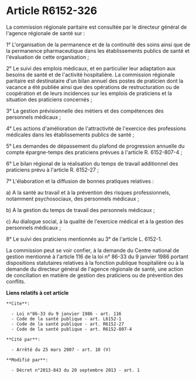 # Article R6152-326

La commission régionale paritaire est consultée par le directeur général de l'agence régionale de santé sur : 

1° L'organisation de la permanence et de la continuité des soins ainsi que de la permanence pharmaceutique dans les
établissements publics de santé et l'évaluation de cette organisation ; 

2° Le suivi des emplois médicaux, et en particulier leur adaptation aux besoins de santé et de l'activité hospitalière. La
commission régionale paritaire est destinataire d'un bilan annuel des postes de praticien dont la vacance a été publiée ainsi
que des opérations de restructuration ou de coopération et de leurs incidences sur les emplois de praticiens et la situation
des praticiens concernés ; 

3° La gestion prévisionnelle des métiers et des compétences des personnels médicaux ; 

4° Les actions d'amélioration de l'attractivité de l'exercice des professions médicales dans les établissements publics de
santé ; 

5° Les demandes de dépassement du plafond de progression annuelle du compte épargne-temps des praticiens prévues à l'article
R. 6152-807-4 ; 

6° Le bilan régional de la réalisation du temps de travail additionnel des praticiens prévu à l'article R. 6152-27 ; 

7° L'élaboration et la diffusion de bonnes pratiques relatives : 

a) A la santé au travail et à la prévention des risques professionnels, notamment psychosociaux, des personnels médicaux ; 

b) A la gestion du temps de travail des personnels médicaux ; 

c) Au dialogue social, à la qualité de l'exercice médical et à la gestion des personnels médicaux ; 

8° Le suivi des praticiens mentionnés au 3° de l'article L. 6152-1. 

La commission peut se voir confier, à la demande du Centre national de gestion mentionné à l'article 116 de la loi n° 86-33
du 9 janvier 1986 portant dispositions statutaires relatives à la fonction publique hospitalière ou à la demande du directeur
général de l'agence régionale de santé, une action de conciliation en matière de gestion des praticiens ou de prévention des
conflits.

**Liens relatifs à cet article**

	**Cite**:

	  - Loi n°86-33 du 9 janvier 1986 - art. 116
	  - Code de la santé publique - art. L6152-1
	  - Code de la santé publique - art. R6152-27
	  - Code de la santé publique - art. R6152-807-4

	**Cité par**:

	  - Arrêté du 25 mars 2007 - art. 10 (V)

	**Modifié par**:

	  - Décret n°2013-843 du 20 septembre 2013 - art. 1
